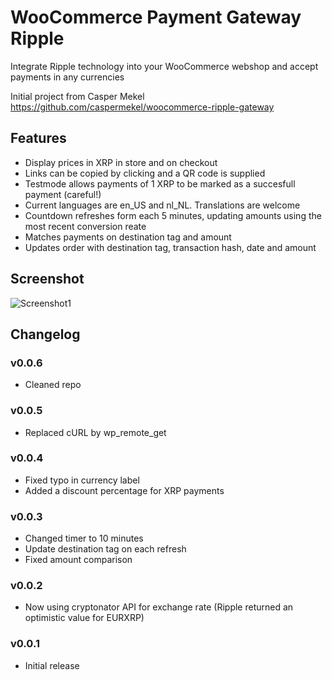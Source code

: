 WooCommerce Payment Gateway Ripple
==========

Integrate Ripple technology into your WooCommerce webshop and accept payments in any currencies

Initial project from Casper Mekel https://github.com/caspermekel/woocommerce-ripple-gateway

## Features
- Display prices in XRP in store and on checkout
- Links can be copied by clicking and a QR code is supplied 
- Testmode allows payments of 1 XRP to be marked as a succesfull payment (careful!)
- Current languages are en_US and nl_NL. Translations are welcome
- Countdown refreshes form each 5 minutes, updating amounts using the most recent conversion reate
- Matches payments on destination tag and amount
- Updates order with destination tag, transaction hash, date and amount

## Screenshot
![Screenshot1](/assets/screenshot-1.png "Checkout")

## Changelog

### v0.0.6
- Cleaned repo

### v0.0.5
- Replaced cURL by wp_remote_get

### v0.0.4
- Fixed typo in currency label
- Added a discount percentage for XRP payments

### v0.0.3
- Changed timer to 10 minutes
- Update destination tag on each refresh
- Fixed amount comparison

### v0.0.2
- Now using cryptonator API for exchange rate (Ripple returned an optimistic value for EURXRP)

### v0.0.1
- Initial release

